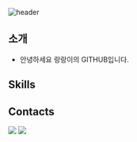 ![header](https://capsule-render.vercel.app/api?type=waving&color=gradient&customColorList=10&height=200&text=rrangeess's%20GITHUB&fontSize=50&animation=twinkling&fontAlign=68&fontAlignY=36)

## 소개
- 안녕하세요 랑랑이의 GITHUB입니다.

## Skills

## Contacts
<a href="https://www.instagram.com/keeezong"><img src="https://img.shields.io/badge/Instagram-E4405F?style=flat-square&logo=Instagram&logoColor=white"/></a>
<a href="https://blog.naver.com/zlions2127"><img src="https://img.shields.io/badge/Naver-03C75A?style=flat-square&logo=Naver&logoColor=white"/></a>
